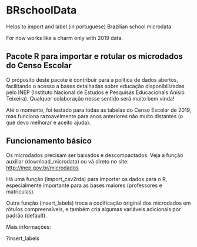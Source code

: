 # BRschoolData
Helps to import and label (in portuguese) Brazilian school microdata

For now works like a charm only with 2019 data.

## Pacote R para importar e rotular os microdados do Censo Escolar

O próposito deste pacote é contribuir para a política de dados abertos, facilitando o acesso a bases detalhadas sobre educação disponibilizadas pelo INEP (Instituto Nacional de Estudos e Pesquisas Educacionais Anísio Teixeira). Qualquer colaboração nesse sentido será muito bem vinda!

Até o momento, foi testado para todas as tabelas do Censo Escolar de 2019, mas funciona razoavelmente para anos anteriores não muito distantes (o que devo melhorar e aceito ajuda).

## Funcionamento básico

Os microdados precisam ser baixados e descompactados. Veja a função auxiliar (download_microdata) ou vá direto no site: http://inep.gov.br/microdados 

Há uma função (import_csv2rda) para importar os dados para o R, especialmente importante para as bases maiores (professores e matriculas).

Outra função (insert_labels) troca a codificação original dos microdados em rótulos compreensíveis, e também cria algumas variáveis adicionais por padrão (default).

Mais informações:

?insert_labels

